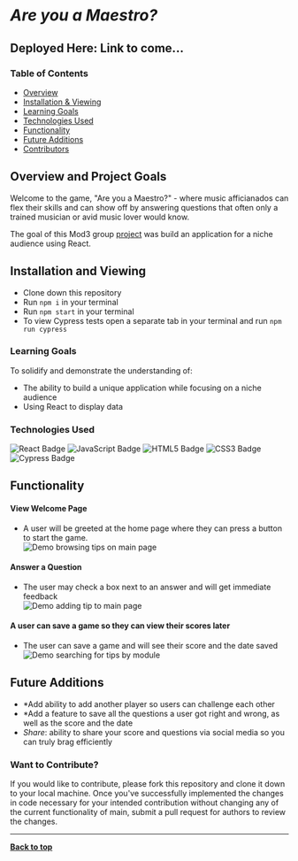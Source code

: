 
# *Are you a Maestro?*

## Deployed Here: Link to come...

### Table of Contents
- [Overview](#overview-and-project-goals)
- [Installation & Viewing](#installation-and-viewing)
- [Learning Goals](#learning-goals)
- [Technologies Used](#technologies-used)
- [Functionality](#functionality)
- [Future Additions](#future-additions)
- [Contributors](#contributors)

## Overview and Project Goals
Welcome to the game, "Are you a Maestro?" - where music afficianados can flex their skills and can show off by answering questions that often only a trained musician or avid music lover would know.

The goal of this Mod3 group [project](https://frontend.turing.edu/projects/module-3/stretch.html) was build an application for a niche audience using React.
 
## Installation and Viewing 

- Clone down this repository
- Run `npm i` in your terminal
- Run `npm start` in your terminal
- To view Cypress tests open a separate tab in your terminal and run `npm run cypress`

### Learning Goals

To solidify and demonstrate the understanding of:

- The ability to build a unique application while focusing on a niche audience
- Using React to display data


### Technologies Used

<p text-align="center"> 
    <img alt="React Badge" src="https://img.shields.io/badge/React-61DAFB?logo=react&logoColor=000&style=flat-square)" />
    <img alt="JavaScript Badge" src="https://img.shields.io/badge/JavaScript-F7DF1E?logo=javascript&logoColor=000&style=flat-square" />
    <img alt="HTML5 Badge" src="https://img.shields.io/badge/HTML5-E34F26?logo=html5&logoColor=fff&style=flat-square" />
    <img alt="CSS3 Badge" src="https://img.shields.io/badge/CSS3-1572B6?logo=css3&logoColor=fff&style=flat-square" />
    <img alt="Cypress Badge" src="https://img.shields.io/badge/Cypress-17202C?logo=cypress&logoColor=fff&style=flat-square" />
</p>

## Functionality 

#### View Welcome Page
- A user will be greeted at the home page where they can press a button to start the game.<br>
![Demo browsing tips on main page]()



#### Answer a Question
- The user may check a box next to an answer and will get immediate feedback<br>
![Demo adding tip to main page](https://user-images.githubusercontent.com/74690897/127753669-362810f6-2166-41bf-ae82-69d1682d0f97.gif)



#### A user can save a game so they can view their scores later
- The user can save a game and will see their score and the date saved<br>
![Demo searching for tips by module](https://user-images.githubusercontent.com/74690897/127753872-81791998-5957-4858-888e-decd22fcb0a9.gif)


## Future Additions

- *Add ability to add another player so users can challenge each other
- *Add a feature to save all the questions a user got right and wrong, as well as the score and the date 
- *Share*: ability to share your score and questions via social media so you can truly brag efficiently

### Want to Contribute?
If you would like to contribute, please fork this repository and clone it down to your local machine. Once you've successfully implemented the changes in code necessary for your intended contribution without changing any of the current functionality of main, submit a pull request for authors to review the changes.


**************************************************************************

**[Back to top](#table-of-contents)**
